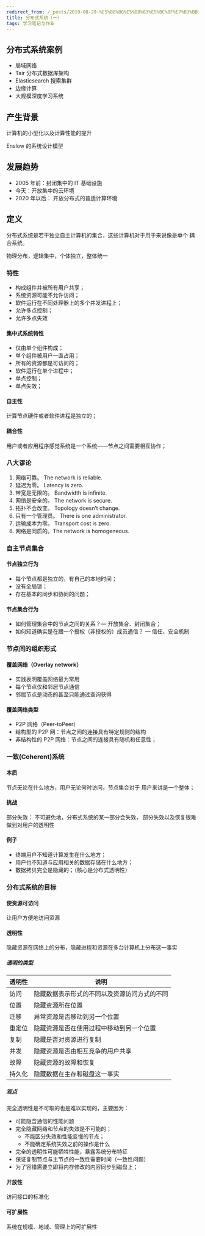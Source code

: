 ```yaml
---
redirect_from: /_posts/2019-08-29-%E5%88%86%E5%B8%83%E5%BC%8F%E7%B3%BB%E7%BB%9F-%E4%B8%80/
title: 分布式系统（一）
tags: 学习笔记与作业
---
```


## 分布式系统案例

- 局域网络
- Tair 分布式数据库架构
- Elasticsearch 搜索集群
- 边缘计算
- 大规模深度学习系统

## 产生背景

计算机的小型化以及计算性能的提升

Enslow 的系统设计模型

## 发展趋势

- 2005 年前：封闭集中的 IT 基础设施
- 今天：开放集中的云环境
- 2020 年以后： 开放分布式的普适计算环境

## 定义

分布式系统是若干独立自主计算机的集合，这些计算机对于用于来说像是单个 耦合系统。

物理分布，逻辑集中，个体独立，整体统一

### 特性

- 构成组件并被所有用户共享；
- 系统资源可能不允许访问；
- 软件运行在不同处理器上的多个并发进程上；
- 允许多点控制；
- 允许多点失效

#### 集中式系统特性

- 仅由单个组件构成；
- 单个组件被用户一直占用；
- 所有的资源都是可访问的；
- 软件运行在单个进程中；
- 单点控制；
- 单点失效；

#### 自主性

计算节点硬件或者软件进程是独立的；

#### 耦合性

用户或者应用程序感觉系统是一个系统——节点之间需要相互协作；

### 八大谬论

1. 网络可靠。 The network is reliable.
2. 延迟为零。 Latency is zero.
3. 带宽是无限的。 Bandwidth is infinite.
4. 网络是安全的。 The network is secure.
5. 拓扑不会改变。 Topology doesn’t change.
6. 只有一个管理员。 There is one administrator.
7. 运输成本为零。 Transport cost is zero.
8. 网络是同质的。The network is homogeneous.

### 自主节点集合

#### 节点独立行为

- 每个节点都是独立的，有自己的本地时间；
- 没有全局锁；
- 存在基本的同步和协同的问题；

#### 节点集合行为

- 如何管理集合中的节点之间的关系？— 开放集合、封闭集合；
- 如何知道确实是在跟一个授权（非授权的）成员通信？ — 信任、安全机制

### 节点间的组织形式

#### 覆盖网络（Overlay network）

- 实践表明覆盖网络最为常用
- 每个节点仅和邻居节点通信
- 邻居节点是动态的甚至只能通过查询获得

#### 覆盖网络类型

- P2P 网络（Peer-toPeer）
- 结构型的 P2P 网：节点之间的连接具有特定规则的结构
- 非结构性的 P2P 网络：节点之间的连接具有随机和任意性；

### 一致(Coherent)系统

#### 本质

节点无论在什么地方，用户无论何时访问，节点集合对于 用户来讲是一个整体；

#### 挑战

部分失效： 不可避免地，分布式系统的某一部分会失效， 部分失效以及恢复很难做到对用户的透明性

#### 例子

- 终端用户不知道计算发生在什么地方；
- 用户也不知道与应用相关的数据存储在什么地方；
- 数据拷贝完全是隐藏的；（核心是分布式透明性）

### 分布式系统的目标

#### 使资源可访问

让用户方便地访问资源

#### 透明性

隐藏资源在网络上的分布，隐藏进程和资源在多台计算机上分布这一事实

##### 透明的类型

| 透明性 | 说明                                         |
| ------ | -------------------------------------------- |
| 访问   | 隐藏数据表示形式的不同以及资源访问方式的不同 |
| 位置   | 隐藏资源所在位置                             |
| 迁移   | 异常资源是否移动到另一个位置                 |
| 重定位 | 隐藏资源是否在使用过程中移动到另一个位置     |
| 复制   | 隐藏是否对资源进行复制                       |
| 并发   | 隐藏资源是否由相互竞争的用户共享             |
| 故障   | 隐藏资源的故障和恢复                         |
| 持久化 | 隐藏数据在主存和磁盘这一事实                 |

##### 观点

完全透明性是不可取的也是难以实现的，主要因为：

- 可能隐含通信的性能问题
- 完全隐藏网络和节点的失效是不可能的；
  - 不能区分失效和性能变慢的节点；
  - 不能确定系统失效之前的操作是什么
- 完全的透明性可能牺牲性能，暴露系统分布特征
- 保证复制节点与主节点的一致性需要时间（一致性问题）
- 为了容错需要立即将内存修改的内容同步到磁盘上；

#### 开放性

访问接口的标准化

#### 可扩展性

系统在规模、地域、管理上的可扩展性
